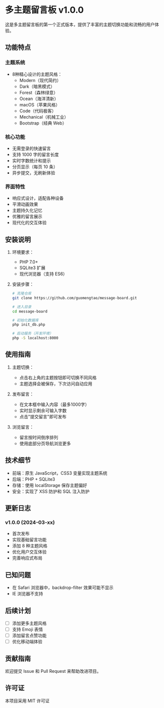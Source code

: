 # 多主题留言板 v1.0.0

这是多主题留言板的第一个正式版本，提供了丰富的主题切换功能和流畅的用户体验。

## 功能特点

### 主题系统
- 8种精心设计的主题风格：
  - Modern（现代简约）
  - Dark（暗黑模式）
  - Forest（森林绿意）
  - Ocean（海洋清新）
  - macOS（苹果风格）
  - Code（代码极客）
  - Mechanical（机械工业）
  - Bootstrap（经典 Web）

### 核心功能
- 无需登录的快速留言
- 支持 1000 字的留言长度
- 实时字数统计和提示
- 分页显示（每页 10 条）
- 异步提交，无刷新体验

### 界面特性
- 响应式设计，适配各种设备
- 平滑动画效果
- 主题持久化记忆
- 优雅的留言展示
- 现代化的交互体验

## 安装说明

1. 环境要求：
   - PHP 7.0+
   - SQLite3 扩展
   - 现代浏览器（支持 ES6）

2. 安装步骤：
   ```bash
   # 克隆仓库
   git clone https://github.com/guomengtao/message-board.git
   
   # 进入目录
   cd message-board
   
   # 初始化数据库
   php init_db.php
   
   # 启动服务（开发环境）
   php -S localhost:8000
   ```

## 使用指南

1. 主题切换：
   - 点击右上角的主题按钮即可切换不同风格
   - 主题选择会被保存，下次访问自动应用

2. 发布留言：
   - 在文本框中输入内容（最多1000字）
   - 实时显示剩余可输入字数
   - 点击"提交留言"即可发布

3. 浏览留言：
   - 留言按时间倒序排列
   - 使用底部分页导航浏览更多

## 技术细节

- 前端：原生 JavaScript，CSS3 变量实现主题系统
- 后端：PHP + SQLite3
- 存储：使用 localStorage 保存主题偏好
- 安全：实现了 XSS 防护和 SQL 注入防护

## 更新日志

### v1.0.0 (2024-03-xx)
- 首次发布
- 实现基础留言功能
- 添加 8 种主题风格
- 优化用户交互体验
- 完善响应式布局

## 已知问题

- 在 Safari 浏览器中，backdrop-filter 效果可能不显示
- IE 浏览器不支持

## 后续计划

- [ ] 添加更多主题风格
- [ ] 支持 Emoji 表情
- [ ] 添加留言点赞功能
- [ ] 优化移动端体验

## 贡献指南

欢迎提交 Issue 和 Pull Request 来帮助改进项目。

## 许可证

本项目采用 MIT 许可证 
